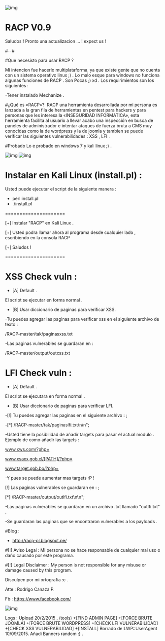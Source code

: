 
![img](https://scontent.faqp1-1.fna.fbcdn.net/v/t1.0-9/12108889_923013831102797_3823072689365061301_n.jpg?oh=d4bfa7bb7073cac3c81409e286fb7529&oe=5A143B9E)

# RACP V0.9
Saludos !  Pronto una actualizacion ... !  expect us !



#--#

#Que necesisto para usar RACP ? 

Mi intencion fue hacerlo multiplataforma, ya que existe gente que no cuenta con un sistema operativo linux ;) .
Lo malo esque para windows no funciona algunas funciones de RACP .
Son Pocas ;) xd .
Los requirimientos son los siguientes :

-Tener instalado Mechanize . 

#¿Qué es «RACP»? 
RACP una herramienta desarrollada por mi persona es lanzada a la gran fila de herramientas en pentest para hackers y para personas que les interesa la «INSEGURIDAD INFORMATICA», esta herramienta facilita al usuario a llevar acabo una inspección en busca de paneles de administrador e intentar ataques de fuerza bruta a CMS muy conocidas como la de wordpress y la de joomla y tambien se puede verificar las siguientes vulnerabilidades : XSS , LFI .

#Probado 
Lo e probado en windows 7 y kali linux ;) .

![img](http://ih0.redbubble.net/image.91645459.8807/sticker,220x200-pad,220x200,ffffff.u4.jpg)
![img](http://thumbs4.ebaystatic.com/d/l225/m/mHRwrxOQ4L_clXkjIj-VyyA.jpg)

# Instalar en Kali Linux (install.pl) :  
Usted puede ejecutar el script de la siguiente manera :
- perl install.pl 
- ./install.pl

=====================

[+] Instalar "RACP" en Kali Linux .

[+] Usted podra llamar ahora al programa desde cualquier lado , escribiendo en la consola RACP

[+] Saludos ! 

=====================

# XSS Check vuln : 
- [A] Default .

El script se ejecutar en forma normal .

- [B] Usar diccionario de paginas para verificar XSS.

-Tu puedes agregar las paginas para verificar xss en el siguiente archivo de texto : 

/RACP-master/tak/paginasxss.txt

-Las paginas vulnerables se guardaran en :

 /RACP-master/output/outxss.txt

# LFI Check vuln : 
- [A] Default . 

El script se ejecutara en forma normal . 


- [B] Usar diccionario de paginas para verificar LFI. 



-[!] Tu puedes agregar las paginas en el siguiente archivo : ;

-[*] /RACP-master/tak/paginaslfi.txt\n\n";



-Usted tiene la posibilidad de añadir targets para pasar el actual modulo . Ejemplo de como añadir las targets : 

www.xws.com/?php=

www.xsaxx.gob.cl/[PATH]/?php=

www.target.gob.bo/?php=

-Y pues se puede aumentar mas targets :P ! 

[!] Las paginas vulnerables se guardaran en : ;

[*] /RACP-master/output/outlfi.txt\n\n";

-Las paginas vulnerables se guardaran en un archivo .txt llamado "outlfi.txt" . 

-Se guardaran las paginas que se encontraron vulnerables a los payloads .

#Blog : 
- http://racp-pl.blogspot.pe/

#[!] Aviso Legal : 
Mi persona no se hace responsable de cualquier mal uso o daño causado por este programa.

#[!] Legal Disclaimer :
My person is not responsible for any misuse or damage caused by this program.

Disculpen por mi ortografia :c .

Atte : Rodrigo Canaza P.

Fb : https://www.facebook.com/

![img](https://avatars2.githubusercontent.com/u/13175793?v=3&u=7c2c8158ccbbaf672044ff58540ff13aaa1c8157&s=140)


Logs : 
Upload 20/2/2015 .  (tools) 
+[FIND ADMIN PAGE]
+[FORCE BRUTE JOOMLA]
+[FORCE BRUTE WORDPRESS]
+[CHECK LFI VULNERABILIDAD]
+[CHECK XSS VULNERABILIDAD]
+[INSTALL]
Borrado de LWP::UserAgent 10/09/2015.
Añadi Banners random :) .
